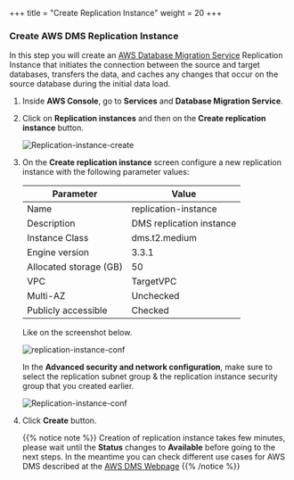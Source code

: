 +++
title = "Create Replication Instance"
weight = 20
+++

### Create AWS DMS Replication Instance

In this step you will create an <a href="https://aws.amazon.com/dms/" target="_blank">AWS Database Migration Service</a> Replication Instance that initiates the connection between the source and target databases, transfers the data, and caches any changes that occur on the source database during the initial data load.


1. Inside **AWS Console**, go to **Services** and **Database Migration Service**.  

2. Click on **Replication instances** and then on the **Create replication instance** button.

    ![Replication-instance-create](/db-mig/Replication-instance-create.png)

3. On the **Create replication instance** screen configure a new replication instance with the following parameter values:

    | Parameter           | Value                    |
    | ------------------- | ------------------------ |
    | Name                | replication-instance     |
    | Description         | DMS replication instance |
    | Instance Class      | dms.t2.medium            |
    | Engine version      | 3.3.1                    |
    |Allocated storage (GB)| 50                      |
    | VPC                 | TargetVPC            |
    | Multi-AZ            | Unchecked                |
    | Publicly accessible | Checked                  |

    Like on the screenshot below.


    ![replication-instance-conf](/db-mig/replication-instance-conf.png)


    In the **Advanced security and network configuration**, make sure to select the replication subnet group & the replication instance security group that you created earlier.

    ![Replication-instance-conf](/db-mig/advanced-security.png)



4. Click **Create** button.

    {{% notice note %}}
Creation of replication instance takes few minutes, please wait until the **Status** changes to **Available** before going to the next steps. In the meantime you can check different use cases for AWS DMS described at the <a href="https://aws.amazon.com/dms/" target="_blank">AWS DMS Webpage</a>
{{% /notice %}}
